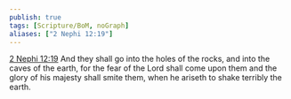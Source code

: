 ```yaml
---
publish: true
tags: [Scripture/BoM, noGraph]
aliases: ["2 Nephi 12:19"]
---
```

[2 Nephi 12:19](https://churchofjesuschrist.org/study/scriptures/bofm/2-ne/12?lang=eng&id=p19#p19) And they shall go into the holes of the rocks, and into the caves of the earth, for the fear of the Lord shall come upon them and the glory of his majesty shall smite them, when he ariseth to shake terribly the earth.
